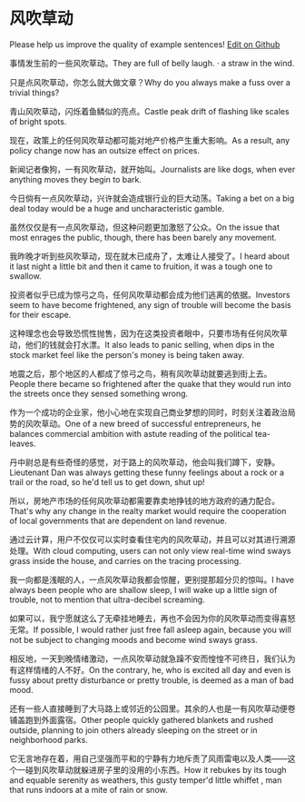 # 风吹草动

Please help us improve the quality of example sentences! [Edit on Github](https://github.com/jiyushe/jiyu-example-sentence-source/blob/main/chinese/fengchuicaodong.md)

<p><span class="chinese">事情发生前的一些风吹草动。</span><span class="english">They are full of belly laugh. · a straw in the wind.</span></p>

<p><span class="chinese">只是点风吹草动，你怎么就大做文章？</span><span class="english">Why do you always make a fuss over a trivial things?</span></p>

<p><span class="chinese">青山风吹草动，闪烁着鱼鳞似的亮点。</span><span class="english">Castle peak drift of flashing like scales of bright spots.</span></p>

<p><span class="chinese">现在，政策上的任何风吹草动都可能对地产价格产生重大影响。</span><span class="english">As a result, any policy change now has an outsize effect on prices.</span></p>

<p><span class="chinese">新闻记者像狗，一有风吹草动，就开始叫。</span><span class="english">Journalists are like dogs, when ever anything moves they begin to bark.</span></p>

<p><span class="chinese">今日倘有一点风吹草动，兴许就会造成银行业的巨大动荡。</span><span class="english">Taking a bet on a big deal today would be a huge and uncharacteristic gamble.</span></p>

<p><span class="chinese">虽然仅仅是有一点风吹草动，但这种问题更加激怒了公众。</span><span class="english">On the issue that most enrages the public, though, there has been barely any movement.</span></p>

<p><span class="chinese">我昨晚才听到些风吹草动，现在就木已成舟了，太难让人接受了。</span><span class="english">I heard about it last night a little bit and then it came to fruition, it was a tough one to swallow.</span></p>

<p><span class="chinese">投资者似乎已成为惊弓之鸟，任何风吹草动都会成为他们逃离的依据。</span><span class="english">Investors seem to have become frightened, any sign of trouble will become the basis for their escape.</span></p>

<p><span class="chinese">这种理念也会导致恐慌性抛售，因为在这类投资者眼中，只要市场有任何风吹草动，他们的钱就会打水漂。</span><span class="english">It also leads to panic selling, when dips in the stock market feel like the person's money is being taken away.</span></p>

<p><span class="chinese">地震之后，那个地区的人都成了惊弓之鸟，稍有风吹草动就要逃到街上去。</span><span class="english">People there became so frightened after the quake that they would run into the streets once they sensed something wrong.</span></p>

<p><span class="chinese">作为一个成功的企业家，他小心地在实现自己商业梦想的同时，时刻关注着政治局势的风吹草动。</span><span class="english">One of a new breed of successful entrepreneurs, he balances commercial ambition with astute reading of the political tea-leaves.</span></p>

<p><span class="chinese">丹中尉总是有些奇怪的感觉，对于路上的风吹草动，他会叫我们蹲下，安静。</span><span class="english">Lieutenant Dan was always getting these funny feelings about a rock or a trail or the road, so he'd tell us to get down, shut up!</span></p>

<p><span class="chinese">所以，房地产市场的任何风吹草动都需要靠卖地挣钱的地方政府的通力配合。</span><span class="english">That's why any change in the realty market would require the cooperation of local governments that are dependent on land revenue.</span></p>

<p><span class="chinese">通过云计算，用户不仅仅可以实时查看住宅内的风吹草动，并且可以对其进行溯源处理。</span><span class="english">With cloud computing, users can not only view real-time wind sways grass inside the house, and carries on the tracing processing.</span></p>

<p><span class="chinese">我一向都是浅眠的人，一点风吹草动我都会惊醒，更别提那超分贝的惊叫。</span><span class="english">I have always been people who are shallow sleep, I will wake up a little sign of trouble, not to mention that ultra-decibel screaming.</span></p>

<p><span class="chinese">如果可以，我宁愿就这么了无牵挂地睡去，再也不会因为你的风吹草动而变得喜怒无常。</span><span class="english">If possible, I would rather just free fall asleep again, because you will not be subject to changing moods and become wind sways grass.</span></p>

<p><span class="chinese">相反地，一天到晚情绪激动，一点风吹草动就急躁不安而惶惶不可终日，我们认为有这样情绪的人不好。</span><span class="english">On the contrary, he, who is excited all day and even is fussy about pretty disturbance or pretty trouble, is deemed as a man of bad mood.</span></p>

<p><span class="chinese">还有一些人直接睡到了大马路上或邻近的公园里。其余的人也是一有风吹草动便卷铺盖跑到外面露宿。</span><span class="english">Other people quickly gathered blankets and rushed outside, planning to join others already sleeping on the street or in neighborhood parks.</span></p>

<p><span class="chinese">它无言地存在着，用自己坚强而平和的宁静有力地斥责了风雨雷电以及人类——这个一碰到风吹草动就躲进房子里的没用的小东西。</span><span class="english">How it rebukes by its tough and equable serenity as weathers, this gusty temper'd little whiffet , man that runs indoors at a mite of rain or snow.</span></p>


